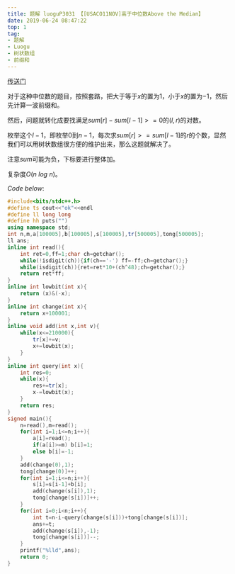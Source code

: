 ```yaml
---
title: 题解 luoguP3031 【[USACO11NOV]高于中位数Above the Median】
date: 2019-06-24 08:47:22
top: 1
tag:
- 题解
- Luogu
- 树状数组
- 前缀和
---
```

[传送门](https://www.luogu.org/problemnew/show/P3031)

对于这种中位数的题目，按照套路，把大于等于$x$的置为$1$，小于$x$的置为$-1$，然后先计算一波前缀和。

然后，问题就转化成要找满足$sum[r]-sum[l-1]>=0$的$(l,r)$的对数。

枚举这个$l-1$，即枚举$0$到$n-1$，每次求$sum[r]>=sum[l-1]$的$r$的个数，显然我们可以用树状数组很方便的维护出来，那么这题就解决了。

注意$sum$可能为负，下标要进行整体加。

复杂度$O(n\ log \ n)$。

$Code\ below:$
```cpp
#include<bits/stdc++.h>
#define ts cout<<"ok"<<endl
#define ll long long
#define hh puts("")
using namespace std;
int n,m,a[100005],b[100005],s[100005],tr[500005],tong[500005];
ll ans;
inline int read(){
    int ret=0,ff=1;char ch=getchar();
    while(!isdigit(ch)){if(ch=='-') ff=-ff;ch=getchar();}
    while(isdigit(ch)){ret=ret*10+(ch^48);ch=getchar();}
    return ret*ff;
}
inline int lowbit(int x){
    return (x)&(-x);
}
inline int change(int x){
    return x+100001;
}
inline void add(int x,int v){
    while(x<=210000){
        tr[x]+=v;
        x+=lowbit(x);
    }
}
inline int query(int x){
    int res=0;
    while(x){
        res+=tr[x];
        x-=lowbit(x);
    }
    return res;
}
signed main(){
    n=read(),m=read();
    for(int i=1;i<=n;i++){
        a[i]=read();
        if(a[i]>=m) b[i]=1;
        else b[i]=-1;
    }
    add(change(0),1);
    tong[change(0)]++;
    for(int i=1;i<=n;i++){
        s[i]=s[i-1]+b[i];
        add(change(s[i]),1);
        tong[change(s[i])]++;
    }
    for(int i=0;i<n;i++){
        int t=n-i-query(change(s[i]))+tong[change(s[i])];
        ans+=t;
        add(change(s[i]),-1);
        tong[change(s[i])]--;
    }
    printf("%lld",ans);
    return 0;
}
```